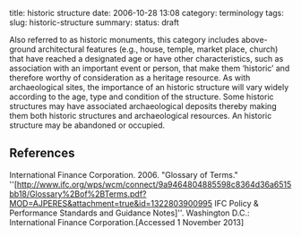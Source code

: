 title: historic structure
date: 2006-10-28 13:08
category: terminology
tags:
slug: historic-structure
summary: 
status: draft


Also referred to as historic monuments, this category includes above- ground architectural features (e.g., house, temple, market place, church) that have reached a designated age or have other characteristics, such as association with an important event or person, that make them ‘historic’ and therefore worthy of consideration as a heritage resource. As with archaeological sites, the importance of an historic structure will vary widely according to the age, type and condition of the structure. Some historic structures may have associated archaeological deposits thereby making them both historic structures and archaeological resources. An historic structure may be abandoned or occupied.

## References

<ref>International Finance Corporation. 2006. "Glossary of Terms." ''[http://www.ifc.org/wps/wcm/connect/9a9464804885598c8364d36a6515bb18/Glossary%2Bof%2BTerms.pdf?MOD=AJPERES&attachment=true&id=1322803900995 IFC Policy & Performance Standards and Guidance Notes]''. Washington D.C.: International Finance Corporation.[Accessed 1 November 2013]</ref>

